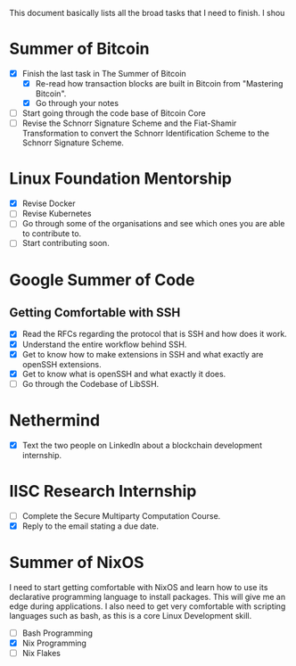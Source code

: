 This document basically lists all the broad tasks that I need to finish. I shou
# Summer of Bitcoin
- [x] Finish the last task in The Summer of Bitcoin
	- [x] Re-read how transaction blocks are built in Bitcoin from "Mastering Bitcoin".
	- [x] Go through your notes
- [ ] Start going through the code base of Bitcoin Core
- [ ] Revise the Schnorr Signature Scheme and the Fiat-Shamir Transformation to convert the Schnorr Identification Scheme to the Schnorr Signature Scheme. 
# Linux Foundation Mentorship
- [x] Revise Docker
- [ ] Revise Kubernetes
- [ ] Go through some of the organisations and see which ones you are able to contribute to.
- [ ] Start contributing soon.
# Google Summer of Code
## Getting Comfortable with SSH
- [x] Read the RFCs regarding the protocol that is SSH and how does it work.
- [x] Understand the entire workflow behind SSH.
- [x] Get to know how to make extensions in SSH and what exactly are openSSH extensions.
- [x] Get to know what is openSSH and what exactly it does.
- [ ] Go through the Codebase of LibSSH.
# Nethermind
- [x] Text the two people on LinkedIn about a blockchain development internship.
# IISC Research Internship
- [ ] Complete the Secure Multiparty Computation Course.
- [x] Reply to the email stating a due date.
# Summer of NixOS
I need to start getting comfortable with NixOS and learn how to use its declarative programming language to install packages. This will give me an edge during applications. I also need to get very comfortable with scripting languages such as bash, as this is a core Linux Development skill.
- [ ] Bash Programming
- [x] Nix Programming
- [ ] Nix Flakes
